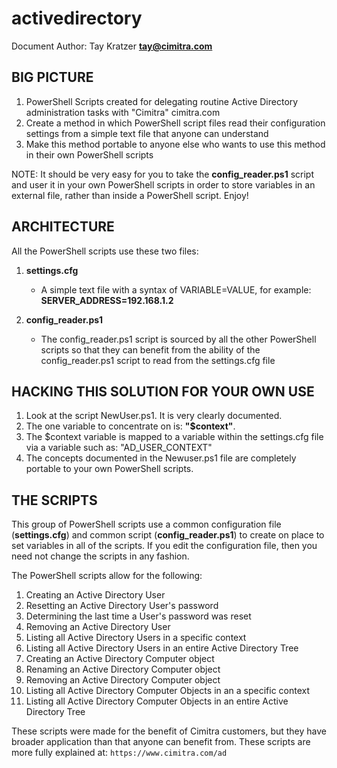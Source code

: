 # activedirectory

Document Author: Tay Kratzer **tay@cimitra.com**

## BIG PICTURE

1. PowerShell Scripts created for delegating routine Active Directory administration tasks with "Cimitra" cimitra.com
2. Create a method in which PowerShell script files read their configuration settings from a simple text file that anyone can understand
3. Make this method portable to anyone else who wants to use this method in their own PowerShell scripts

NOTE: It should be very easy for you to take the **config_reader.ps1** script and user it in your own PowerShell scripts in order to store variables in an external file, rather than inside a PowerShell script. Enjoy!

## ARCHITECTURE

All the PowerShell scripts use these two files:

1. **settings.cfg**

    - A simple text file with a syntax of VARIABLE=VALUE, for example: **SERVER_ADDRESS=192.168.1.2**

2. **config_reader.ps1**

    - The config_reader.ps1 script is sourced by all the other PowerShell scripts so that they can benefit from the ability of the config_reader.ps1 script to read from the settings.cfg file

## HACKING THIS SOLUTION FOR YOUR OWN USE

1. Look at the script NewUser.ps1. It is very clearly documented.
2. The one variable to concentrate on is:  **"$context"**.
3. The $context variable is mapped to a variable within the settings.cfg file via a variable such as: "AD_USER_CONTEXT"
4. The concepts documented in the Newuser.ps1 file are completely portable to your own PowerShell scripts.

## THE SCRIPTS

This group of PowerShell scripts use a common configuration file (**settings.cfg**) and common script (**config_reader.ps1**) to create on place to set variables in all of the scripts. If you edit the configuration file, then you need not change the scripts in any fashion.

The PowerShell scripts allow for the following:

1. Creating an Active Directory User
2. Resetting an Active Directory User's password
3. Determining the last time a User's password was reset
4. Removing an Active Directory User
5. Listing all Active Directory Users in a specific context
6. Listing all Active Directory Users in an entire Active Directory Tree
7. Creating an Active Directory Computer object
8. Renaming an Active Directory Computer object
9. Removing an Active Directory Computer object
10. Listing all Active Directory Computer Objects in an a specific context
11. Listing all Active Directory Computer Objects in an entire Active Directory Tree

These scripts were made for the benefit of Cimitra customers, but they have broader application than that anyone can benefit from. These scripts are more fully explained at:
`https://www.cimitra.com/ad`
